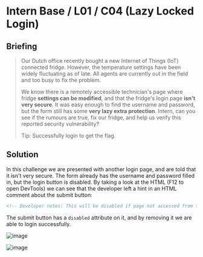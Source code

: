 # Intern Base / L01 / C04 (Lazy Locked Login)

## Briefing

> Our Dutch office recently bought a new Internet of Things (IoT) connected fridge. However, the temperature settings have been widely fluctuating as of late. All agents are currently out in the field and too busy to fix the problem.
> 
> We know there is a remotely accessible technician's page where fridge **settings can be modified**, and that the fridge's login page **isn't very secure**. It was easy enough to find the username and password, but the form still has some **very lazy extra protection**. Intern, can you see if the rumours are true, fix our fridge, and help us verify this reported security vulnerability?
> 
> Tip: Successfully login to get the flag.


## Solution

In this challenge we are presented with another login page, and are told that it isn't very secure. The form already has the username and password filled in, but the login button is disabled. By taking a look at the HTML (F12 to open DevTools) we can see that the developer left a hint in an HTML comment about the submit button:

```html
<!-- Developer notes: This will be disabled if page not accessed from technician's laptop. -->
```

The submit button has a `disabled` attribute on it, and by removing it we are able to login successfully.

![image](https://user-images.githubusercontent.com/49880655/196176167-1e21ad37-7439-43b7-86d6-1f9e7e86631b.png)

![image](https://user-images.githubusercontent.com/49880655/196176056-9b847a43-378f-4f23-9156-dea9e69b7bf4.png)

